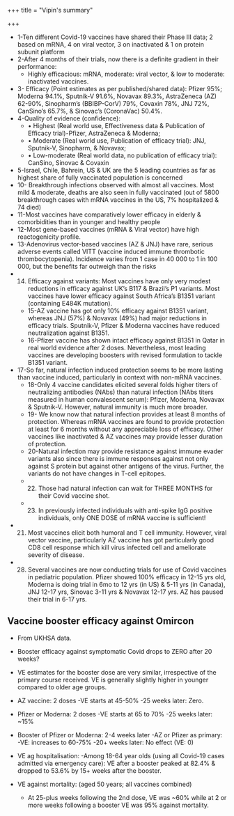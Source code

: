 +++
title = "Vipin's summary"

+++

- 1-Ten different Covid-19 vaccines have shared their Phase III data; 2 based on mRNA, 4 on viral vector, 3 on inactivated & 1 on protein subunit platform
- 2-After 4 months of their trials, now there is a definite gradient in their performance:
  - Highly efficacious: mRNA, moderate: viral vector, & low to moderate: inactivated vaccines.
- 3- Efficacy (Point estimates as per published/shared data): Pfizer 95%; Moderna 94.1%, Sputnik-V 91.6%, Novavax 89.3%, AstraZeneca (AZ) 62-90%, Sinopharm’s (BBIBP-CorV) 79%, Covaxin 78%, JNJ 72%, CanSino’s 65.7%, & Sinovac’s (CoronaVac) 50.4%.
- 4-Quality of evidence (confidence):
  - • Highest (Real world use, Effectiveness data & Publication of Efficacy trial)-Pfizer, AstraZeneca & Moderna;
  - • Moderate (Real world use, Publication of efficacy trial): JNJ, Sputnik-V, Sinopharm, & Novavax;
  - • Low-moderate (Real world data, no publication of efficacy trial): CanSino, Sinovac & Covaxin
- 5-Israel, Chile, Bahrein, US & UK are the 5 leading countries as far as highest share of fully vaccinated population is concerned
- 10- Breakthrough infections observed with almost all vaccines. Most mild & moderate, deaths are also seen in fully vaccinated (out of 5800 breakthrough cases with mRNA vaccines in the US, 7% hospitalized & 74 died)
- 11-Most vaccines have comparatively lower efficacy in elderly & comorbidities than in younger and healthy people
- 12-Most gene-based vaccines (mRNA & Viral vector) have high reactogenicity profile.
- 13-Adenovirus vector-based vaccines (AZ & JNJ) have rare, serious adverse events called VITT (vaccine induced immune thrombotic thrombocytopenia). Incidence varies from 1 case in 40 000 to 1 in 100 000, but the benefits far outweigh than the risks
- 14. Efficacy against variants: Most vaccines have only very modest reductions in efficacy against UK’s B117 & Brazil’s P1 variants. Most vaccines have lower efficacy against South Africa’s B1351 variant (containing E484K mutation).
  - 15-AZ vaccine has got only 10% efficacy against B1351 variant, whereas JNJ (57%) & Novavax (49%) had major reductions in efficacy trials. Sputnik-V, Pfizer & Moderna vaccines have reduced neutralization against B1351.
  - 16-Pfizer vaccine has shown intact efficacy against B1351 in Qatar in real world evidence after 2 doses. Nevertheless, most leading vaccines are developing boosters with revised formulation to tackle B1351 variant.
- 17-So far, natural infection induced protection seems to be more lasting than vaccine induced, particularly in context with non-mRNA vaccines.
  - 18-Only 4 vaccine candidates elicited several folds higher titers of neutralizing antibodies (NAbs) than natural infection (NAbs titers measured in human convalescent serum): Pfizer, Moderna, Novavax & Sputnik-V.  However, natural immunity is much more broader.
  - 19- We know now that natural infection provides at least 8 months of protection. Whereas mRNA vaccines are found to provide protection at least for 6 months without any appreciable loss of efficacy. Other vaccines like inactivated & AZ vaccines may provide lesser duration of protection.
  - 20-Natural infection may provide resistance against immune evader variants also since there is immune responses against not only against S protein but against other antigens of the virus. Further, the variants do not have changes in T-cell epitopes.
  - 22. Those had natural infection can wait for THREE MONTHS for their Covid vaccine shot.
  - 23. In previously infected individuals with anti-spike IgG positive individuals, only ONE DOSE of mRNA vaccine is sufficient!
- 21. Most vaccines elicit both humoral and T cell immunity. However, viral vector vaccine, particularly AZ vaccine has got particularly good CD8 cell response which kill virus infected cell and ameliorate severity of disease.
- 28. Several vaccines are now conducting trials for use of Covid vaccines in pediatric population. Pfizer showed 100% efficacy in 12-15 yrs old, Moderna is doing trial in 6mo to 12 yrs (in US) & 5-11 yrs (in Canada), JNJ 12-17 yrs, Sinovac 3-11 yrs & Novavax 12-17 yrs. AZ has paused their trial in 6-17 yrs.


## Vaccine booster efficacy against Omircon
- From UKHSA data.
  
- Booster efficacy against symptomatic Covid drops to ZERO after 20 weeks?
- VE estimates for the booster dose are very similar, irrespective of the primary course received. VE is generally slightly higher in younger compared to older age groups. 
- AZ vaccine: 2 doses
  -VE starts at 45-50%
  -25 weeks later: Zero.
- Pfizer or Moderna: 2 doses
  -VE starts at 65 to 70%
  -25 weeks later: ~15%
- Booster of Pfizer or Moderna: 2-4 weeks later
  -AZ or Pfizer as primary:
  -VE: increases to 60-75%
  -20+ weeks later: No effect (VE: 0) 

- VE ag hospitalisation:
  -Among 18-64 year olds (using all Covid-19 cases admitted via emergency care): VE after a booster peaked at 82.4% & dropped to 53.6% by 15+ weeks after the booster.
- VE against mortality: (aged 50 years; all vaccines combined) 
  - At 25-plus weeks following the 2nd dose, VE was ~60% while at 2 or more weeks following a booster VE was 95% against mortality.
